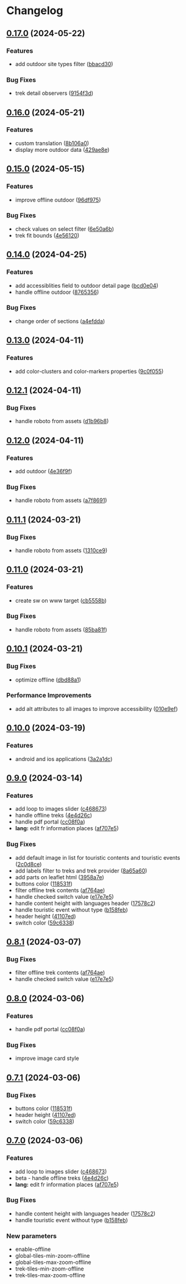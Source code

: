 # Changelog

## [0.17.0](https://github.com/GeotrekCE/Geotrek-rando-widget/compare/0.16.0...0.17.0) (2024-05-22)


### Features

* add outdoor site types filter ([bbacd30](https://github.com/GeotrekCE/Geotrek-rando-widget/commit/bbacd30bc417d608e1b05021c0b6824cbcaacb2f))


### Bug Fixes

* trek detail observers ([9154f3d](https://github.com/GeotrekCE/Geotrek-rando-widget/commit/9154f3dc12ed761d247585f3acbc4b936f4da56f))

## [0.16.0](https://github.com/GeotrekCE/Geotrek-rando-widget/compare/0.15.0...0.16.0) (2024-05-21)


### Features

* custom translation ([8b106a0](https://github.com/GeotrekCE/Geotrek-rando-widget/commit/8b106a051f901fde43ecd3ec6bb0d676ffaf7a83))
* display more outdoor data ([429ae8e](https://github.com/GeotrekCE/Geotrek-rando-widget/commit/429ae8e5df2f678c8bacf6895b1a212ce06b6108))

## [0.15.0](https://github.com/GeotrekCE/Geotrek-rando-widget/compare/0.14.0...0.15.0) (2024-05-15)


### Features

* improve offline outdoor ([96df975](https://github.com/GeotrekCE/Geotrek-rando-widget/commit/96df975c7527b9342abb6c8d990b024f72e1c227))


### Bug Fixes

* check values on select filter ([6e50a6b](https://github.com/GeotrekCE/Geotrek-rando-widget/commit/6e50a6bb0845057daef9e34ce4c40076dc68baf5))
* trek fit bounds ([4e56120](https://github.com/GeotrekCE/Geotrek-rando-widget/commit/4e56120fb27c65c90d8ef1410d3a9d5b9690a203))

## [0.14.0](https://github.com/GeotrekCE/Geotrek-rando-widget/compare/0.13.0...0.14.0) (2024-04-25)


### Features

* add accessiblities field to outdoor detail page ([bcd0e04](https://github.com/GeotrekCE/Geotrek-rando-widget/commit/bcd0e0442992ef38811cbbe492c9ea78f396b2b4))
* handle offline outdoor ([8765356](https://github.com/GeotrekCE/Geotrek-rando-widget/commit/8765356c9cd8f0b82dbc3b7b08a027454c4ed2b8))


### Bug Fixes

* change order of sections ([a4efdda](https://github.com/GeotrekCE/Geotrek-rando-widget/commit/a4efddaef80c9d6be461e5d8fe678df53ff9f32c))

## [0.13.0](https://github.com/GeotrekCE/Geotrek-rando-widget/compare/0.12.1...0.13.0) (2024-04-11)


### Features

* add color-clusters and color-markers properties ([9c0f055](https://github.com/GeotrekCE/Geotrek-rando-widget/commit/9c0f055840696d2881f9becb45d62b50a9ebc32a))

## [0.12.1](https://github.com/GeotrekCE/Geotrek-rando-widget/compare/0.12.0...0.12.1) (2024-04-11)


### Bug Fixes

* handle roboto from assets ([d1b96b8](https://github.com/GeotrekCE/Geotrek-rando-widget/commit/d1b96b8d9453653efbb6b934b5bc41af8bf18ba1))

## [0.12.0](https://github.com/GeotrekCE/Geotrek-rando-widget/compare/0.11.1...0.12.0) (2024-04-11)


### Features

* add outdoor ([4e36f9f](https://github.com/GeotrekCE/Geotrek-rando-widget/commit/4e36f9fcd5711dfc8aad005b11e3ec4edf8cc4f9))


### Bug Fixes

* handle roboto from assets ([a7f8691](https://github.com/GeotrekCE/Geotrek-rando-widget/commit/a7f869113a6e05d12230b8701e049b70e342bb06))

## [0.11.1](https://github.com/GeotrekCE/Geotrek-rando-widget/compare/0.11.0...0.11.1) (2024-03-21)


### Bug Fixes

* handle roboto from assets ([1310ce9](https://github.com/GeotrekCE/Geotrek-rando-widget/commit/1310ce939dc7e1328fb9a49b4524a07c808f274a))

## [0.11.0](https://github.com/GeotrekCE/Geotrek-rando-widget/compare/0.10.1...0.11.0) (2024-03-21)


### Features

* create sw on www target ([cb5558b](https://github.com/GeotrekCE/Geotrek-rando-widget/commit/cb5558b0bd9a7b68ac24e73e624f2be2de6ee0e3))


### Bug Fixes

* handle roboto from assets ([85ba81f](https://github.com/GeotrekCE/Geotrek-rando-widget/commit/85ba81f710183ce0b4e2988ed4112ac11d858a66))

## [0.10.1](https://github.com/GeotrekCE/Geotrek-rando-widget/compare/0.10.0...0.10.1) (2024-03-21)


### Bug Fixes

* optimize offline ([dbd88a1](https://github.com/GeotrekCE/Geotrek-rando-widget/commit/dbd88a10546af540613d5ffeef0c828a678342b8))


### Performance Improvements

* add alt attributes to all images to improve accessibility ([010e9ef](https://github.com/GeotrekCE/Geotrek-rando-widget/commit/010e9efc8c5a5eaf973c8f4253eadd010a466056))

## [0.10.0](https://github.com/GeotrekCE/Geotrek-rando-widget/compare/geotrek-rando-widget-0.9.0...geotrek-rando-widget-0.10.0) (2024-03-19)


### Features

* android and ios applications ([3a2a1dc](https://github.com/GeotrekCE/Geotrek-rando-widget/commit/3a2a1dcc375470ae32b958a2716c4fc9c28ac2ea))

## [0.9.0](https://github.com/GeotrekCE/Geotrek-rando-widget/compare/geotrek-rando-widget-0.8.1...geotrek-rando-widget-0.9.0) (2024-03-14)


### Features

* add loop to images slider ([c468673](https://github.com/GeotrekCE/Geotrek-rando-widget/commit/c4686735420a9ed379ad64e128599ddd950ae1f2))
* handle offline treks ([4e4d26c](https://github.com/GeotrekCE/Geotrek-rando-widget/commit/4e4d26c2d957ee7c4541a64b17bb3e699464819b))
* handle pdf portal ([cc08f0a](https://github.com/GeotrekCE/Geotrek-rando-widget/commit/cc08f0a21cb80ce166ce7b427aed34e4f2bba735))
* **lang:** edit fr information places ([af707e5](https://github.com/GeotrekCE/Geotrek-rando-widget/commit/af707e5415be87d6dd853d1dcd6a8e8febee67e2))


### Bug Fixes

* add default image in list for touristic contents and touristic events ([2c0d8ce](https://github.com/GeotrekCE/Geotrek-rando-widget/commit/2c0d8cef2b42284b4871ead2a52b73c76b1507eb))
* add labels filter to treks and trek provider ([8a65a60](https://github.com/GeotrekCE/Geotrek-rando-widget/commit/8a65a606428473675e0a9aa2cb6fb49ebf33284b))
* add parts on leaflet html ([3958a7e](https://github.com/GeotrekCE/Geotrek-rando-widget/commit/3958a7e1f3e6e34304d3a8287405ee6f3d5568e1))
* buttons color ([118531f](https://github.com/GeotrekCE/Geotrek-rando-widget/commit/118531f00b388ccfe877ef81bb88f66936e8dd02))
* filter offline trek contents ([af764ae](https://github.com/GeotrekCE/Geotrek-rando-widget/commit/af764ae1207190c4ec96f7393f199c809ae28968))
* handle checked switch value ([e17e7e5](https://github.com/GeotrekCE/Geotrek-rando-widget/commit/e17e7e5f803c55d11d0e16d78fb3095bd5a999a3))
* handle content height with languages header ([17578c2](https://github.com/GeotrekCE/Geotrek-rando-widget/commit/17578c23fae7edcb4a44d80aa2e2e25ae4067cb0))
* handle touristic event without type ([b158feb](https://github.com/GeotrekCE/Geotrek-rando-widget/commit/b158febdcaa5803e186b050f163774691a5cb7c5))
* header height ([41107ed](https://github.com/GeotrekCE/Geotrek-rando-widget/commit/41107ed8ce2c04a786a9fe6f1eda7b0542f52fe3))
* switch color ([59c6338](https://github.com/GeotrekCE/Geotrek-rando-widget/commit/59c63389fdf34ac6befc2735378ed65c922101ab))

## [0.8.1](https://github.com/GeotrekCE/Geotrek-rando-widget/compare/0.8.0...0.8.1) (2024-03-07)


### Bug Fixes

* filter offline trek contents ([af764ae](https://github.com/GeotrekCE/Geotrek-rando-widget/commit/af764ae1207190c4ec96f7393f199c809ae28968))
* handle checked switch value ([e17e7e5](https://github.com/GeotrekCE/Geotrek-rando-widget/commit/e17e7e5f803c55d11d0e16d78fb3095bd5a999a3))

## [0.8.0](https://github.com/GeotrekCE/Geotrek-rando-widget/compare/0.7.1...0.8.0) (2024-03-06)


### Features

* handle pdf portal ([cc08f0a](https://github.com/GeotrekCE/Geotrek-rando-widget/commit/cc08f0a21cb80ce166ce7b427aed34e4f2bba735))

### Bug Fixes

* improve image card style

## [0.7.1](https://github.com/GeotrekCE/Geotrek-rando-widget/compare/0.7.0...0.7.1) (2024-03-06)


### Bug Fixes

* buttons color ([118531f](https://github.com/GeotrekCE/Geotrek-rando-widget/commit/118531f00b388ccfe877ef81bb88f66936e8dd02))
* header height ([41107ed](https://github.com/GeotrekCE/Geotrek-rando-widget/commit/41107ed8ce2c04a786a9fe6f1eda7b0542f52fe3))
* switch color ([59c6338](https://github.com/GeotrekCE/Geotrek-rando-widget/commit/59c63389fdf34ac6befc2735378ed65c922101ab))

## [0.7.0](https://github.com/GeotrekCE/Geotrek-rando-widget/compare/0.6.0...0.7.0) (2024-03-06)


### Features

* add loop to images slider ([c468673](https://github.com/GeotrekCE/Geotrek-rando-widget/commit/c4686735420a9ed379ad64e128599ddd950ae1f2))
* beta - handle offline treks ([4e4d26c](https://github.com/GeotrekCE/Geotrek-rando-widget/commit/4e4d26c2d957ee7c4541a64b17bb3e699464819b))
* **lang:** edit fr information places ([af707e5](https://github.com/GeotrekCE/Geotrek-rando-widget/commit/af707e5415be87d6dd853d1dcd6a8e8febee67e2))


### Bug Fixes

* handle content height with languages header ([17578c2](https://github.com/GeotrekCE/Geotrek-rando-widget/commit/17578c23fae7edcb4a44d80aa2e2e25ae4067cb0))
* handle touristic event without type ([b158feb](https://github.com/GeotrekCE/Geotrek-rando-widget/commit/b158febdcaa5803e186b050f163774691a5cb7c5))

### New parameters

* enable-offline
* global-tiles-min-zoom-offline
* global-tiles-max-zoom-offline
* trek-tiles-min-zoom-offline
* trek-tiles-max-zoom-offline
